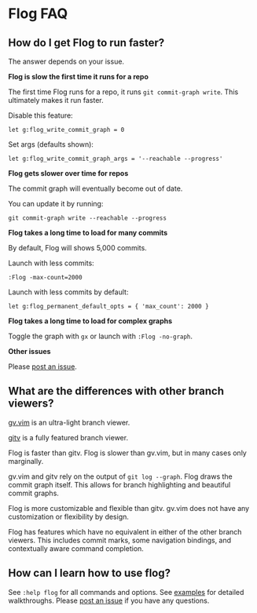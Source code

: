 # Flog FAQ

## How do I get Flog to run faster?

The answer depends on your issue.

**Flog is slow the first time it runs for a repo**

The first time Flog runs for a repo, it runs `git commit-graph write`.
This ultimately makes it run faster.

Disable this feature:

```
let g:flog_write_commit_graph = 0
```

Set args (defaults shown):

```
let g:flog_write_commit_graph_args = '--reachable --progress'
```

**Flog gets slower over time for repos**

The commit graph will eventually become out of date.

You can update it by running:

```
git commit-graph write --reachable --progress
```

**Flog takes a long time to load for many commits**

By default, Flog will shows 5,000 commits.

Launch with less commits:

```
:Flog -max-count=2000
```

Launch with less commits by default:

```
let g:flog_permanent_default_opts = { 'max_count': 2000 }
```

**Flog takes a long time to load for complex graphs**

Toggle the graph with `gx` or launch with `:Flog -no-graph`.

**Other issues**

Please [post an issue](https://github.com/rbong/vim-flog/issues/).

## What are the differences with other branch viewers?

[gv.vim](https://github.com/junegunn/gv.vim) is an ultra-light branch viewer.

[gitv](https://github.com/gregsexton/gitv) is a fully featured branch viewer.

Flog is faster than gitv.
Flog is slower than gv.vim, but in many cases only marginally.

gv.vim and gitv rely on the output of `git log --graph`.
Flog draws the commit graph itself.
This allows for branch highlighting and beautiful commit graphs.

Flog is more customizable and flexible than gitv.
gv.vim does not have any customization or flexibility by design.

Flog has features which have no equivalent in either of the other branch viewers.
This includes commit marks, some navigation bindings, and contextually aware command completion.

## How can I learn how to use flog?

See `:help flog` for all commands and options.
See [examples](EXAMPLES.md) for detailed walkthroughs.
Please [post an issue](https://github.com/rbong/vim-flog/issues) if you have any questions.
